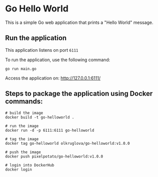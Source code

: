 # Go Hello World

This is a simple Go web application that prints a "Hello World" message.

## Run the application

This application listens on port `6111`

To run the application, use the following command:
```
go run main.go 
```

Access the application on: http://127.0.0.1:6111/

## Steps to package the application using Docker commands:

``` 
# build the image
docker build -t go-helloworld .

# run the image
docker run -d -p 6111:6111 go-helloworld

# tag the image
docker tag go-helloworld olkruglova/go-helloworld:v1.0.0

# push the image
docker push pixelpotato/go-helloworld:v1.0.0

# login into DockerHub
docker login

